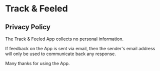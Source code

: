 # Track & Feeled

## Privacy Policy

The Track & Feeled App collects no personal information.

If feedback on the App is sent via email, then the sender's email address will only be used to communicate back any response.


Many thanks for using the App.
